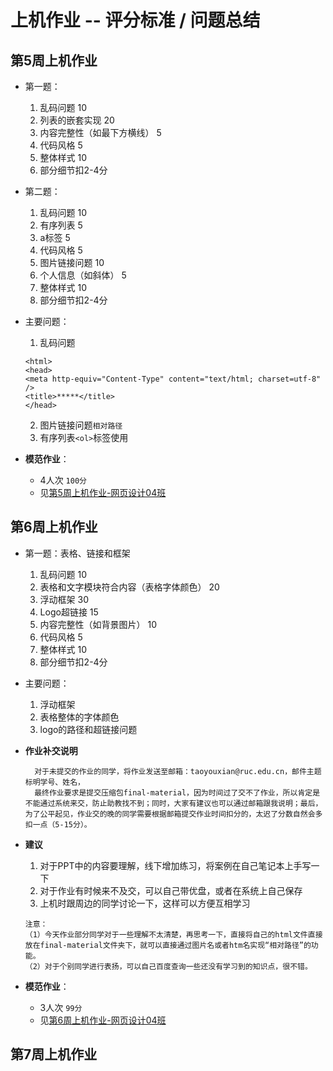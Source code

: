 # 上机作业 -- 评分标准 / 问题总结

## 第5周上机作业

- 第一题：
	1. 乱码问题 10
	2. 列表的嵌套实现 20
	3. 内容完整性（如最下方横线） 5
	4. 代码风格 5
	5. 整体样式 10
	6. 部分细节扣2-4分

- 第二题：
	1. 乱码问题 10
	2. 有序列表 5
    3. a标签 5
    4. 代码风格 5
    5. 图片链接问题 10
    6. 个人信息（如斜体） 5
    7. 整体样式 10
    8. 部分细节扣2-4分

- 主要问题：
	1. 乱码问题
	```
    <html>
    <head>
    <meta http-equiv="Content-Type" content="text/html; charset=utf-8" />
    <title>*****</title>
    </head>
    ```
	2. 图片链接问题`相对路径`
	3. 有序列表`<ol>`标签使用

- **模范作业**：
	- 4人次 `100分`
	- 见[第5周上机作业-网页设计04班](https://github.com/taoyouxian/TA_life/blob/master/ruc/2018_Web-design/第5周上机作业-网页设计04班)


## 第6周上机作业

- 第一题：表格、链接和框架
	1. 乱码问题 10
	2. 表格和文字模块符合内容（表格字体颜色） 20
	3. 浮动框架 30
	4. Logo超链接 15
	5. 内容完整性（如背景图片） 10
	6. 代码风格 5
	7. 整体样式 10
	8. 部分细节扣2-4分

- 主要问题：
	1. 浮动框架
	2. 表格整体的字体颜色
	3. logo的路径和超链接问题

- **作业补交说明**

		对于未提交的作业的同学，将作业发送至邮箱：taoyouxian@ruc.edu.cn，邮件主题标明学号、姓名，
        最终作业要求是提交压缩包final-material，因为时间过了交不了作业，所以肯定是不能通过系统来交，防止助教找不到；同时，大家有建议也可以通过邮箱跟我说明；最后，为了公平起见，作业交的晚的同学需要根据邮箱提交作业时间扣分的，太迟了分数自然会多扣一点（5-15分）。

- **建议**
	1. 对于PPT中的内容要理解，线下增加练习，将案例在自己笔记本上手写一下
	2. 对于作业有时候来不及交，可以自己带优盘，或者在系统上自己保存
	3. 上机时跟周边的同学讨论一下，这样可以方便互相学习
	```
   注意：
    （1）今天作业部分同学对于一些理解不太清楚，再思考一下，直接将自己的html文件直接放在final-material文件夹下，就可以直接通过图片名或者htm名实现“相对路径”的功能。
   （2）对于个别同学进行表扬，可以自己百度查询一些还没有学习到的知识点，很不错。
    ```

- **模范作业**：
	- 3人次 `99分`
	- 见[第6周上机作业-网页设计04班](https://github.com/taoyouxian/TA_life/blob/master/ruc/2018_Web-design/第6周上机作业-网页设计04班)


## 第7周上机作业